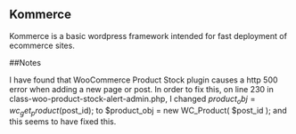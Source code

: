 ## Kommerce


Kommerce is a basic wordpress framework intended for fast deployment of ecommerce sites.

##Notes

I have found that WooCommerce Product Stock plugin causes a http 500 error when adding a new page or post. In order to fix this, on line 230 in class-woo-product-stock-alert-admin.php, I changed $product_obj = wc_get_product($post_id); to $product_obj = new WC_Product( $post_id ); and this seems to have fixed this.

